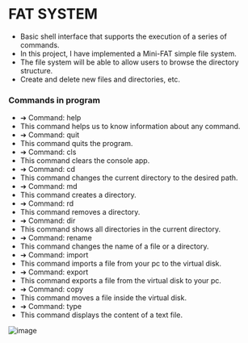 # FAT SYSTEM 

- Basic shell interface that supports the execution of a series of commands.
- In this project, I have implemented a Mini-FAT simple file system. 
- The file system will be able to allow users to browse the directory structure.
- Create and delete new files and directories, etc.

### Commands in program

- ➔ Command: help
- This command helps us to know information about any command.
- ➔ Command: quit
- This command quits the program.
- ➔ Command: cls
- This command clears the console app.
- ➔ Command: cd
- This command changes the current directory to the desired path.
- ➔ Command: md
- This command creates a directory.
- ➔ Command: rd
- This command removes a directory.
- ➔ Command: dir
- This command shows all directories in the current directory.
- ➔ Command: rename
- This command changes the name of a file or a directory.
- ➔ Command: import
- This command imports a file from your pc to the virtual disk.
- ➔ Command: export
- This command exports a file from the virtual disk to your pc.
- ➔ Command: copy
- This command moves a file inside the virtual disk.
- ➔ Command: type
- This command displays the content of a text file.

![image](https://github.com/Mahrous-Gamal/FAT-System/assets/105131896/56e1f510-d9be-45e2-8d77-2bb90e29402e)
